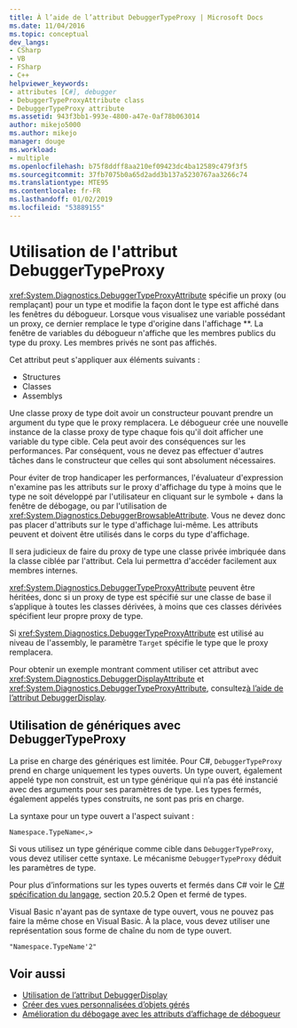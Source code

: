 ```yaml
---
title: À l’aide de l’attribut DebuggerTypeProxy | Microsoft Docs
ms.date: 11/04/2016
ms.topic: conceptual
dev_langs:
- CSharp
- VB
- FSharp
- C++
helpviewer_keywords:
- attributes [C#], debugger
- DebuggerTypeProxyAttribute class
- DebuggerTypeProxy attribute
ms.assetid: 943f3bb1-993e-4800-a47e-0af78b063014
author: mikejo5000
ms.author: mikejo
manager: douge
ms.workload:
- multiple
ms.openlocfilehash: b75f8ddff8aa210ef09423dc4ba12589c479f3f5
ms.sourcegitcommit: 37fb7075b0a65d2add3b137a5230767aa3266c74
ms.translationtype: MTE95
ms.contentlocale: fr-FR
ms.lasthandoff: 01/02/2019
ms.locfileid: "53889155"
---
```

# <a name="using-debuggertypeproxy-attribute"></a>Utilisation de l'attribut DebuggerTypeProxy

<xref:System.Diagnostics.DebuggerTypeProxyAttribute> spécifie un proxy (ou remplaçant) pour un type et modifie la façon dont le type est affiché dans les fenêtres du débogueur. Lorsque vous visualisez une variable possédant un proxy, ce dernier remplace le type d'origine dans l'affichage **. La fenêtre de variables du débogueur   n'affiche que les membres publics du type du proxy. Les membres privés ne sont pas affichés.

Cet attribut peut s'appliquer aux éléments suivants :

- Structures
- Classes
- Assemblys

Une classe proxy de type doit avoir un constructeur pouvant prendre un argument du type que le proxy remplacera. Le débogueur crée une nouvelle instance de la classe proxy de type chaque fois qu'il doit afficher une variable du type cible. Cela peut avoir des conséquences sur les performances. Par conséquent, vous ne devez pas effectuer d'autres tâches dans le constructeur que celles qui sont absolument nécessaires.

Pour éviter de trop handicaper les performances, l'évaluateur d'expression n'examine pas les attributs sur le proxy d'affichage du type à moins que le type ne soit développé par l'utilisateur en cliquant sur le symbole + dans la fenêtre de débogage, ou par l'utilisation de <xref:System.Diagnostics.DebuggerBrowsableAttribute>. Vous ne devez donc pas placer d'attributs sur le type d'affichage lui-même. Les attributs peuvent et doivent être utilisés dans le corps du type d'affichage.

Il sera judicieux de faire du proxy de type une classe privée imbriquée dans la classe ciblée par l'attribut. Cela lui permettra d'accéder facilement aux membres internes.

<xref:System.Diagnostics.DebuggerTypeProxyAttribute> peuvent être héritées, donc si un proxy de type est spécifié sur une classe de base il s’applique à toutes les classes dérivées, à moins que ces classes dérivées spécifient leur propre proxy de type.

Si <xref:System.Diagnostics.DebuggerTypeProxyAttribute> est utilisé au niveau de l'assembly, le paramètre `Target` spécifie le type que le proxy remplacera.

Pour obtenir un exemple montrant comment utiliser cet attribut avec <xref:System.Diagnostics.DebuggerDisplayAttribute> et <xref:System.Diagnostics.DebuggerTypeProxyAttribute>, consultez[à l’aide de l’attribut DebuggerDisplay](../debugger/using-the-debuggerdisplay-attribute.md).

## <a name="using-generics-with-debuggertypeproxy"></a>Utilisation de génériques avec DebuggerTypeProxy

La prise en charge des génériques est limitée. Pour C#, `DebuggerTypeProxy` prend en charge uniquement les types ouverts. Un type ouvert, également appelé type non construit, est un type générique qui n’a pas été instancié avec des arguments pour ses paramètres de type. Les types fermés, également appelés types construits, ne sont pas pris en charge.

La syntaxe pour un type ouvert a l'aspect suivant :

`Namespace.TypeName<,>`

Si vous utilisez un type générique comme cible dans `DebuggerTypeProxy`, vous devez utiliser cette syntaxe. Le mécanisme `DebuggerTypeProxy` déduit les paramètres de type.

Pour plus d’informations sur les types ouverts et fermés dans C# voir le [ C# spécification du langage](/dotnet/csharp/language-reference/language-specification), section 20.5.2 Open et fermé de types.

Visual Basic n'ayant pas de syntaxe de type ouvert, vous ne pouvez pas faire la même chose en Visual Basic. À la place, vous devez utiliser une représentation sous forme de chaîne du nom de type ouvert.

`"Namespace.TypeName'2"`

## <a name="see-also"></a>Voir aussi

- [Utilisation de l’attribut DebuggerDisplay](../debugger/using-the-debuggerdisplay-attribute.md)
- [Créer des vues personnalisées d’objets gérés](../debugger/create-custom-views-of-dot-managed-objects.md)
- [Amélioration du débogage avec les attributs d’affichage de débogueur](/dotnet/framework/debug-trace-profile/enhancing-debugging-with-the-debugger-display-attributes)
